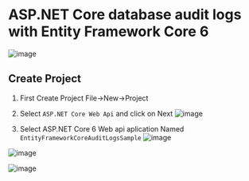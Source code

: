 # ASP.NET Core database audit logs with Entity Framework Core 6

![image](https://github.com/PasinduUmayanga/EntityFrameworkCoreAuditLogsSample/assets/21302583/77f377f3-e6e7-4aea-b315-3536cb397238)

## Create Project

01. First Create Project File->New->Project
02. Select `ASP.NET Core Web Api` and click on Next
![image](https://github.com/PasinduUmayanga/EntityFrameworkCoreAuditLogsSample/assets/21302583/9b649899-61d2-4c19-b824-b29de972fd47)

03.  Select ASP.NET Core 6 Web api aplication Named `EntityFrameworkCoreAuditLogsSample`
![image](https://github.com/PasinduUmayanga/EntityFrameworkCoreAuditLogsSample/assets/21302583/e4096757-d8d2-433f-a8f1-5820725a8653)

![image](https://github.com/PasinduUmayanga/EntityFrameworkCoreAuditLogsSample/assets/21302583/b0edf8ab-3ec7-4f10-a5b4-77227df28201)

![image](https://github.com/PasinduUmayanga/EntityFrameworkCoreAuditLogsSample/assets/21302583/84833136-0382-4817-ab29-c4a224fce7ec)





 
